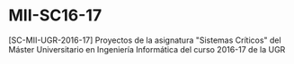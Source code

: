 # MII-SC16-17
[SC-MII-UGR-2016-17] Proyectos de la asignatura "Sistemas Críticos" del Máster Universitario en Ingeniería Informática del curso 2016-17 de la UGR
